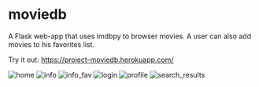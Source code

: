 # moviedb

A Flask web-app that uses imdbpy to browser movies. A user can also add movies
to his favorites list.

Try it out: https://project-moviedb.herokuapp.com/ 

![home](https://user-images.githubusercontent.com/28246690/69314049-2c1de200-0c59-11ea-8a2f-d65044786176.png)
![info](https://user-images.githubusercontent.com/28246690/69314086-3dff8500-0c59-11ea-8d08-64d1c70b0d1e.png)
![info_fav](https://user-images.githubusercontent.com/28246690/69314092-40fa7580-0c59-11ea-8133-72d18936e912.png)
![login](https://user-images.githubusercontent.com/28246690/69314102-448dfc80-0c59-11ea-9b94-3a1d1ecc5a1e.png)
![profile](https://user-images.githubusercontent.com/28246690/69314107-4788ed00-0c59-11ea-9093-597221c2cb6a.png)
![search_results](https://user-images.githubusercontent.com/28246690/69314110-49eb4700-0c59-11ea-90c2-2a5207d26f4d.png)

